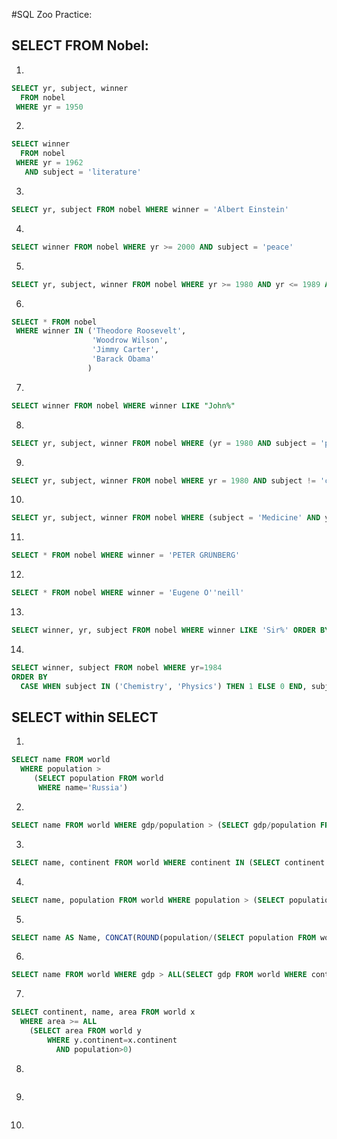 #SQL Zoo Practice:

## SELECT FROM Nobel:

1.
```sql
SELECT yr, subject, winner
  FROM nobel
 WHERE yr = 1950
```

2.
```sql
SELECT winner
  FROM nobel
 WHERE yr = 1962
   AND subject = 'literature'
```

3.
```sql
SELECT yr, subject FROM nobel WHERE winner = 'Albert Einstein'
```

4.
```sql
SELECT winner FROM nobel WHERE yr >= 2000 AND subject = 'peace'
```

5.
```sql
SELECT yr, subject, winner FROM nobel WHERE yr >= 1980 AND yr <= 1989 AND subject = 'literature'
```

6.
```sql
SELECT * FROM nobel
 WHERE winner IN ('Theodore Roosevelt',
                  'Woodrow Wilson',
                  'Jimmy Carter',
                  'Barack Obama'
                 )
```

7.
```sql
SELECT winner FROM nobel WHERE winner LIKE "John%"
```

8.
```sql
SELECT yr, subject, winner FROM nobel WHERE (yr = 1980 AND subject = 'physics') OR (yr = 1984 AND subject = 'chemistry') 
```

9.
```sql
SELECT yr, subject, winner FROM nobel WHERE yr = 1980 AND subject != 'chemistry' AND subject != 'medicine'
```

10.
```sql
SELECT yr, subject, winner FROM nobel WHERE (subject = 'Medicine' AND yr < 1910) OR (subject = 'Literature' AND yr >= 2004)
```

11.
```sql
SELECT * FROM nobel WHERE winner = 'PETER GRÜNBERG'
```

12.
```sql
SELECT * FROM nobel WHERE winner = 'Eugene O''neill'
```

13.
```sql
SELECT winner, yr, subject FROM nobel WHERE winner LIKE 'Sir%' ORDER BY yr DESC, winner ASC
```

14.
```sql
SELECT winner, subject FROM nobel WHERE yr=1984
ORDER BY
  CASE WHEN subject IN ('Chemistry', 'Physics') THEN 1 ELSE 0 END, subject, winner
```
## SELECT within SELECT

1.
```sql
SELECT name FROM world
  WHERE population >
     (SELECT population FROM world
      WHERE name='Russia')
```

2.
```sql
SELECT name FROM world WHERE gdp/population > (SELECT gdp/population FROM world WHERE name = 'United Kingdom') AND continent = 'europe'
```

3.
```sql
SELECT name, continent FROM world WHERE continent IN (SELECT continent FROM world WHERE name IN ('Argentina', 'Australia')) ORDER BY name
```

4.
```sql
SELECT name, population FROM world WHERE population > (SELECT population FROM world WHERE name = 'United Kingdom') AND population < (SELECT population FROM world WHERE name = 'Germany')
```

5.
```sql
SELECT name AS Name, CONCAT(ROUND(population/(SELECT population FROM world WHERE name = 'Germany')*100,0), '%') AS Percentage FROM world WHERE continent = 'Europe' AND name != 'Germany'
```

6.
```sql
SELECT name FROM world WHERE gdp > ALL(SELECT gdp FROM world WHERE continent = 'europe' AND gdp > 0)
```

7.
```sql
SELECT continent, name, area FROM world x
  WHERE area >= ALL
    (SELECT area FROM world y
        WHERE y.continent=x.continent
          AND population>0)
```

8.
```sql

```

9.
```sql

```

10.
```sql

```
